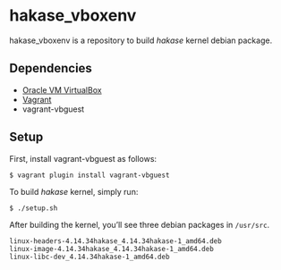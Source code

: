 # hakase_vboxenv
hakase_vboxenv is a repository to build _hakase_ kernel debian package.

## Dependencies
- [Oracle VM VirtualBox](https://www.virtualbox.org/wiki/Downloads)
- [Vagrant](https://www.vagrantup.com/downloads.html)
- vagrant-vbguest

## Setup
First, install vagrant-vbguest as follows:
```
$ vagrant plugin install vagrant-vbguest
```

To build _hakase_ kernel, simply run:
```
$ ./setup.sh
```
After building the kernel, you’ll see three debian packages in `/usr/src`.
```
linux-headers-4.14.34hakase_4.14.34hakase-1_amd64.deb
linux-image-4.14.34hakase_4.14.34hakase-1_amd64.deb
linux-libc-dev_4.14.34hakase-1_amd64.deb
```
